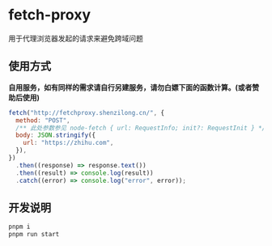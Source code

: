 # fetch-proxy

用于代理浏览器发起的请求来避免跨域问题

## 使用方式

**自用服务，如有同样的需求请自行另建服务，请勿白嫖下面的函数计算。(或者赞助后使用)**

```js
fetch("http://fetchproxy.shenzilong.cn/", {
  method: "POST",
  /** 此处参数参见 node-fetch { url: RequestInfo; init?: RequestInit } */
  body: JSON.stringify({
    url: "https://zhihu.com",
  }),
})
  .then((response) => response.text())
  .then((result) => console.log(result))
  .catch((error) => console.log("error", error));
```

## 开发说明

```bash
pnpm i
pnpm run start
```
